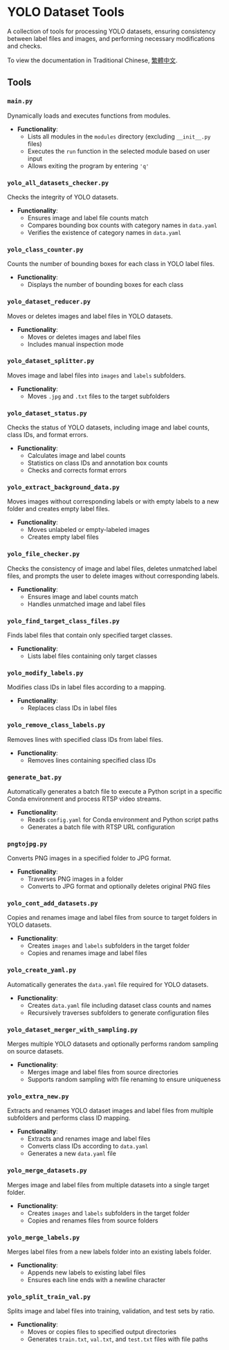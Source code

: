 # YOLO Dataset Tools

A collection of tools for processing YOLO datasets, ensuring consistency between label files and images, and performing necessary modifications and checks.

To view the documentation in Traditional Chinese, [繁體中文](./readme/README.zh_TW.md).

## Tools

### `main.py`

Dynamically loads and executes functions from modules.

- **Functionality**:
  - Lists all modules in the `modules` directory (excluding `__init__.py` files)
  - Executes the `run` function in the selected module based on user input
  - Allows exiting the program by entering `'q'`

### `yolo_all_datasets_checker.py`

Checks the integrity of YOLO datasets.

- **Functionality**:
  - Ensures image and label file counts match
  - Compares bounding box counts with category names in `data.yaml`
  - Verifies the existence of category names in `data.yaml`

### `yolo_class_counter.py`

Counts the number of bounding boxes for each class in YOLO label files.

- **Functionality**:
  - Displays the number of bounding boxes for each class

### `yolo_dataset_reducer.py`

Moves or deletes images and label files in YOLO datasets.

- **Functionality**:
  - Moves or deletes images and label files
  - Includes manual inspection mode

### `yolo_dataset_splitter.py`

Moves image and label files into `images` and `labels` subfolders.

- **Functionality**:
  - Moves `.jpg` and `.txt` files to the target subfolders

### `yolo_dataset_status.py`

Checks the status of YOLO datasets, including image and label counts, class IDs, and format errors.

- **Functionality**:
  - Calculates image and label counts
  - Statistics on class IDs and annotation box counts
  - Checks and corrects format errors

### `yolo_extract_background_data.py`

Moves images without corresponding labels or with empty labels to a new folder and creates empty label files.

- **Functionality**:
  - Moves unlabeled or empty-labeled images
  - Creates empty label files

### `yolo_file_checker.py`

Checks the consistency of image and label files, deletes unmatched label files, and prompts the user to delete images without corresponding labels.

- **Functionality**:
  - Ensures image and label counts match
  - Handles unmatched image and label files

### `yolo_find_target_class_files.py`

Finds label files that contain only specified target classes.

- **Functionality**:
  - Lists label files containing only target classes

### `yolo_modify_labels.py`

Modifies class IDs in label files according to a mapping.

- **Functionality**:
  - Replaces class IDs in label files

### `yolo_remove_class_labels.py`

Removes lines with specified class IDs from label files.

- **Functionality**:
  - Removes lines containing specified class IDs

### `generate_bat.py`

Automatically generates a batch file to execute a Python script in a specific Conda environment and process RTSP video streams.

- **Functionality**:
  - Reads `config.yaml` for Conda environment and Python script paths
  - Generates a batch file with RTSP URL configuration

### `pngtojpg.py`

Converts PNG images in a specified folder to JPG format.

- **Functionality**:
  - Traverses PNG images in a folder
  - Converts to JPG format and optionally deletes original PNG files

### `yolo_cont_add_datasets.py`

Copies and renames image and label files from source to target folders in YOLO datasets.

- **Functionality**:
  - Creates `images` and `labels` subfolders in the target folder
  - Copies and renames image and label files

### `yolo_create_yaml.py`

Automatically generates the `data.yaml` file required for YOLO datasets.

- **Functionality**:
  - Creates `data.yaml` file including dataset class counts and names
  - Recursively traverses subfolders to generate configuration files

### `yolo_dataset_merger_with_sampling.py`

Merges multiple YOLO datasets and optionally performs random sampling on source datasets.

- **Functionality**:
  - Merges image and label files from source directories
  - Supports random sampling with file renaming to ensure uniqueness

### `yolo_extra_new.py`

Extracts and renames YOLO dataset images and label files from multiple subfolders and performs class ID mapping.

- **Functionality**:
  - Extracts and renames image and label files
  - Converts class IDs according to `data.yaml`
  - Generates a new `data.yaml` file

### `yolo_merge_datasets.py`

Merges image and label files from multiple datasets into a single target folder.

- **Functionality**:
  - Creates `images` and `labels` subfolders in the target folder
  - Copies and renames files from source folders

### `yolo_merge_labels.py`

Merges label files from a new labels folder into an existing labels folder.

- **Functionality**:
  - Appends new labels to existing label files
  - Ensures each line ends with a newline character

### `yolo_split_train_val.py`

Splits image and label files into training, validation, and test sets by ratio.

- **Functionality**:
  - Moves or copies files to specified output directories
  - Generates `train.txt`, `val.txt`, and `test.txt` files with file paths
